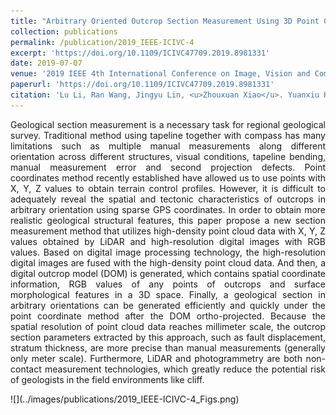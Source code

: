 ```yaml
---
title: "Arbitrary Oriented Outcrop Section Measurement Using 3D Point Cloud"
collection: publications
permalink: /publication/2019_IEEE-ICIVC-4
excerpt: 'https://doi.org/10.1109/ICIVC47709.2019.8981331'
date: 2019-07-07
venue: '2019 IEEE 4th International Conference on Image, Vision and Computing (ICIVC)'
paperurl: 'https://doi.org/10.1109/ICIVC47709.2019.8981331'
citation: 'Lu Li, Ran Wang, Jingyu Lin, <u>Zhouxuan Xiao</u>. Yuanxiu Hui, Wei Zeng. (2019). &quot;Arbitrary Oriented Outcrop Section Measurement Using 3D Point Cloud.&quot; <i>2019 IEEE 4th International Conference on Image, Vision and Computing (ICIVC)</i>. pp. 193-196.'
---
```

<p style="text-align:justify; text-justify:inter-ideograph;">Geological section measurement is a necessary task for regional geological survey. Traditional method using tapeline together with compass has many limitations such as multiple manual measurements along different orientation across different structures, visual conditions, tapeline bending, manual measurement error and second projection defects. Point coordinates method recently established have allowed us to use points with X, Y, Z values to obtain terrain control profiles. However, it is difficult to adequately reveal the spatial and tectonic characteristics of outcrops in arbitrary orientation using sparse GPS coordinates. In order to obtain more realistic geological structural features, this paper propose a new section measurement method that utilizes high-density point cloud data with X, Y, Z values obtained by LiDAR and high-resolution digital images with RGB values. Based on digital image processing technology, the high-resolution digital images are fused with the high-density point cloud data. And then, a digital outcrop model (DOM) is generated, which contains spatial coordinate information, RGB values of any points of outcrops and surface morphological features in a 3D space. Finally, a geological section in arbitrary orientations can be generated efficiently and quickly under the point coordinate method after the DOM ortho-projected. Because the spatial resolution of point cloud data reaches millimeter scale, the outcrop section parameters extracted by this approach, such as fault displacement, stratum thickness, are more precise than manual measurements (generally only meter scale). Furthermore, LiDAR and photogrammetry are both non-contact measurement technologies, which greatly reduce the potential risk of geologists in the field environments like cliff.</p>
![](../images/publications/2019_IEEE-ICIVC-4_Figs.png)
